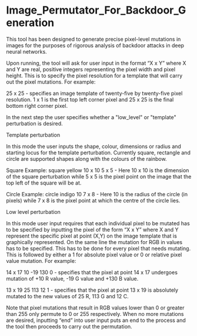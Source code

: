 # Image_Permutator_For_Backdoor_Generation

This tool has been designed to generate precise pixel-level mutations in images for the purposes of rigorous analysis of backdoor attacks in deep neural networks.

Upon running, the tool will ask for user input in the format “X x Y” where X and Y are real, positive integers representing the pixel width and pixel height. This is to specify the pixel resolution for a template that will carry out the pixel mutations. For example:

25 x 25  - specifies an image template of twenty-five by twenty-five pixel resolution. 1 x 1 is the first top left corner pixel and 25 x 25 is the final bottom right corner pixel.

In the next step the user specifies whether a "low_level" or "template" perturbation is desired.

Template perturbation

In this mode the user inputs the shape, colour, dimensions or radius and starting locus for the template perturbation. Currently square, rectangle and circle are supported shapes
along with the colours of the rainbow.

Square Example: square yellow 10 x 10 5 x 5 - Here 10 x 10 is the dimension of the square perturbation while 5 x 5 is the pixel point on the image that the top left of the square will be at.

Circle Example: circle indigo 10 7 x 8 - Here 10 is the radius of the circle (in pixels) while 7 x 8 is the pixel point at which the centre of the circle lies.

Low level perturbation

In this mode user input requires that each individual pixel to be mutated has to be specified by inputting the pixel of the form “X x Y” where X and Y represent the specific pixel at point (X,Y) on the image template that is graphically represented. On the same line the mutation for RGB in values has to be specified. This has to be done for every pixel that needs mutating. This is followed by either a 1 for absolute pixel value or 0 or relative pixel value mutation. For example:

14 x 17 10 -19 130 0 - specifies that the pixel at point 14 x 17 undergoes mutation of +10 R value, -19 G value and +130 B value.

13 x 19 25 113 12 1 - specifies that the pixel at point 13 x 19 is absolutely mutated to the new values of 25 R, 113 G and 12 C.

Note that pixel mutations that result in RGB values lower than 0 or greater than 255 only permute to 0 or 255 respectively. When no more mutations are desired, inputting “end” into user input puts an end to the process and the tool then proceeds to carry out the permutation.
